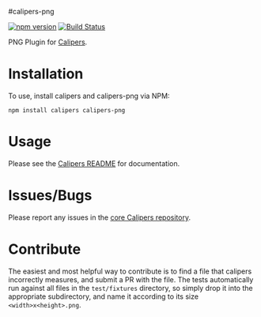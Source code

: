 #calipers-png

[![npm version](https://badge.fury.io/js/calipers-png.svg)](http://badge.fury.io/js/calipers-png) [![Build Status](https://travis-ci.org/calipersjs/calipers-png.svg?branch=master)](https://travis-ci.org/calipersjs/calipers-png)

PNG Plugin for [Calipers](https://github.com/calipersjs/calipers).

# Installation

To use, install calipers and calipers-png via NPM:

```
npm install calipers calipers-png
```

# Usage

Please see the [Calipers README](https://github.com/calipersjs/calipers) for documentation.

# Issues/Bugs

Please report any issues in the [core Calipers repository](https://github.com/calipersjs/calipers/issues).

# Contribute

The easiest and most helpful way to contribute is to find a file that calipers incorrectly measures, and submit a PR with the file. The tests automatically run against all files in the `test/fixtures` directory, so simply drop it into the appropriate subdirectory, and name it according to its size `<width>x<height>.png`.
